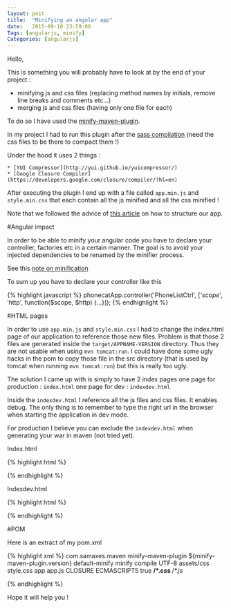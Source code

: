 ```yaml
---
layout: post
title:  "Minifying an angular app" 
date:   2015-09-10 23:59:00
Tags: [angularjs, minify]
Categories: [angularjs]
---
```


Hello,



This is something you will probably have to look at by the end of your project : 

- minifying js and css files (replacing method names by initials, remove line breaks and comments etc…)
- merging js and css files (having only one file for each)

To do so I have used the [minify-maven-plugin](https://github.com/samaxes/minify-maven-plugin). 

In my project I had to run this plugin after the [sass compilation](https://github.com/darrinholst/sass-java/tree/master/sass-java-maven) (need the css files to be there to compact them !)

Under the hood it uses 2 things :

    * [YUI Compressor](http://yui.github.io/yuicompressor/)
    * [Google Closure Compiler](https://developers.google.com/closure/compiler/?hl=en)

After executing the plugin I end up with a file called `app.min.js` and `style.min.css` that each contain all the js minified and all the css minified !

Note that we followed the advice of [this article](https://scotch.io/tutorials/angularjs-best-practices-directory-structure) on how to structure our app. 



#Angular impact

In order to be able to minify your angular code you have to declare your controller, factories etc in a certain manner. The goal is to avoid your injected dependencies to be renamed by the minifier process.

See this [note on minification](https://docs.angularjs.org/tutorial/step_05#a-note-on-minification)

To sum up you have to declare your controller like this

{% highlight javascript %}
phonecatApp.controller('PhoneListCtrl', ['$scope', '$http', function($scope, $http) {...}]);
{% endhighlight %}

#HTML pages

In order to use `app.min.js` and `style.min.css` I had to change the index.html page of our application to reference those new files. Problem is that those 2 files are generated inside the `target/APPNAME-VERSION` directory. Thus they are not usable when using `mvn tomcat:run`. I could have done some ugly hacks in the pom to copy those file in the src directory (that is used by tomcat when running `mvn tomcat:run`) but this is really too ugly.

The solution I came up with is simply to have 2 index pages 
one page for production : `index.html`
one page for dev : `indexdev.html`

Inside the `indexdev.html` I reference all the js files and css files. It enables debug. The only thing is to remember to type the right url in the browser when starting the application in dev mode.

For production I believe you can exclude the `indexdev.html` when generating your war in maven (not tried yet).

Index.html

{% highlight html %}
<!-- *** Production css *** -->
<link rel="stylesheet" href="assets/css/style.min.css">

<!-- Js dependencies -->
<script src="assets/libs/angular/angular.min.js"></script>
<script src="assets/libs/angular-ui-router/release/angular-ui-router.min.js"></script>
<script src="assets/libs/jquery/dist/jquery.min.js"></script>
<script src="assets/libs/bootstrap/dist/js/bootstrap.min.js"></script>

<!-- *** Production js *** -->
<script src="app/app.min.js"></script>

{% endhighlight %}


Indexdev.html


{% highlight html %}
<!-- *** Production css *** -->
<!-- <link rel="stylesheet" href="assets/css/style.css"> -->

<!-- *** Debug css *** -->
<link rel="stylesheet" href="assets/css/mycss1.css">
<link rel="stylesheet" href="assets/css/mycss2.css">
<link rel="stylesheet" href="assets/css/modified-bootstrap.css">


<!-- Js dependencies -->
<script src="assets/libs/angular/angular.min.js"></script>
<script src="assets/libs/angular-ui-router/release/angular-ui-router.min.js"></script>
<script src="assets/libs/jquery/dist/jquery.min.js"></script>
<script src="assets/libs/bootstrap/dist/js/bootstrap.min.js"></script>


<!-- *** Production js *** -->
<!-- <script src="app/app.min.js"></script> -->

<!-- *** Debug js *** -->
<script src="app/aa1.app.routes.js"></script>
<script src="app/aa2.app.module.js"></script>
<script src="app/shared/header/headerDirective.js"></script>
<script src="app/components/home/homeController.js"></script>
<script src="app/components/about/aboutController.js"></script>
<script src="app/shared/clients/helloClient.js"></script>

{% endhighlight %}

#POM

Here is an extract of my pom.xml

{% highlight xml %}
<plugin>
   <groupId>com.samaxes.maven</groupId>
    <artifactId>minify-maven-plugin</artifactId>
    <version>${minify-maven-plugin.version}</version>
    <executions>
      <execution>
        <id>default-minify</id>
        <goals>
         <goal>minify</goal>
        </goals>
        <!-- To be able to use it in mvn tomcat:run, will run after sass 
          compile -->
        <phase>compile</phase>
        <!-- <phase>package</phase> -->
        <configuration>
          <charset>UTF-8</charset>
          <cssSourceDir>assets/css</cssSourceDir>
          <cssFinalFile>style.css</cssFinalFile>
          <jsSourceDir>app</jsSourceDir>
          <jsFinalFile>app.js</jsFinalFile>
          <jsEngine>CLOSURE</jsEngine>
          <closureLanguage>ECMASCRIPT5</closureLanguage>
          <closureAngularPass>true</closureAngularPass>
          <cssSourceIncludes>
            <cssSourceInclude>**/*.css</cssSourceInclude>
          </cssSourceIncludes>
          <jsSourceIncludes>
            <jsSourceInclude>**/*.js</jsSourceInclude>
          </jsSourceIncludes>
        </configuration>
      </execution>
    </executions>
  </plugin>

{% endhighlight %}

Hope it will help you !



